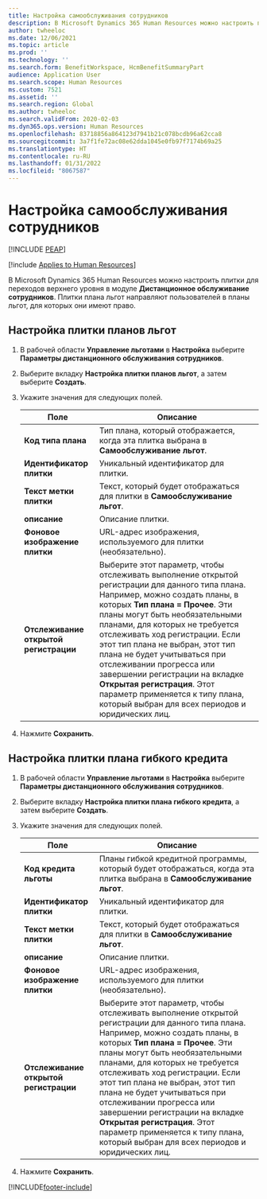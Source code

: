 ```yaml
---
title: Настройка самообслуживания сотрудников
description: В Microsoft Dynamics 365 Human Resources можно настроить плитки для переходов верхнего уровня в модуле дистанционного обслуживания сотрудников.
author: twheeloc
ms.date: 12/06/2021
ms.topic: article
ms.prod: ''
ms.technology: ''
ms.search.form: BenefitWorkspace, HcmBenefitSummaryPart
audience: Application User
ms.search.scope: Human Resources
ms.custom: 7521
ms.assetid: ''
ms.search.region: Global
ms.author: twheeloc
ms.search.validFrom: 2020-02-03
ms.dyn365.ops.version: Human Resources
ms.openlocfilehash: 83718856a864123d7941b21c078bcdb96a62cca8
ms.sourcegitcommit: 3a7f1fe72ac08e62dda1045e0fb97f7174b69a25
ms.translationtype: HT
ms.contentlocale: ru-RU
ms.lasthandoff: 01/31/2022
ms.locfileid: "8067587"
---
```

# <a name="configure-employee-self-service"></a>Настройка самообслуживания сотрудников


[!INCLUDE [PEAP](../includes/peap-2.md)]

[!include [Applies to Human Resources](../includes/applies-to-hr.md)]

В Microsoft Dynamics 365 Human Resources можно настроить плитки для переходов верхнего уровня в модуле **Дистанционное обслуживание сотрудников**. Плитки плана льгот направляют пользователей в планы льгот, для которых они имеют право.

## <a name="set-up-a-benefit-plans-tile"></a>Настройка плитки планов льгот

1. В рабочей области **Управление льготами** в **Настройка** выберите **Параметры дистанционного обслуживания сотрудников**.

2. Выберите вкладку **Настройка плитки планов льгот**, а затем выберите **Создать**.

3. Укажите значения для следующих полей.

   | Поле | Описание |
   | --- | --- |
   | **Код типа плана** | Тип плана, который отображается, когда эта плитка выбрана в **Самообслуживание льгот**. |
   | **Идентификатор плитки** | Уникальный идентификатор для плитки. |
   | **Текст метки плитки** | Текст, который будет отображаться для плитки в **Самообслуживание льгот**. |
   | **описание** | Описание плитки. |
   | **Фоновое изображение плитки** | URL-адрес изображения, используемого для плитки (необязательно). |
   | **Отслеживание открытой регистрации** | Выберите этот параметр, чтобы отслеживать выполнение открытой регистрации для данного типа плана. Например, можно создать планы, в которых **Тип плана = Прочее**. Эти планы могут быть необязательными планами, для которых не требуется отслеживать ход регистрации. Если этот тип плана не выбран, этот тип плана не будет учитываться при отслеживании прогресса или завершении регистрации на вкладке **Открытая регистрация**. Этот параметр применяется к типу плана, который выбран для всех периодов и юридических лиц. |

4. Нажмите **Сохранить**.

## <a name="set-up-a-flex-credit-plan-tile"></a>Настройка плитки плана гибкого кредита

1. В рабочей области **Управление льготами** в **Настройка** выберите **Параметры дистанционного обслуживания сотрудников**.

2. Выберите вкладку **Настройка плитки плана гибкого кредита**, а затем выберите **Создать**.

3. Укажите значения для следующих полей.

   | Поле | Описание |
   | --- | --- |
   | **Код кредита льготы** | Планы гибкой кредитной программы, который будет отображаться, когда эта плитка выбрана в **Самообслуживание льгот**. |
   | **Идентификатор плитки** | Уникальный идентификатор для плитки. |
   | **Текст метки плитки** | Текст, который будет отображаться для плитки в **Самообслуживание льгот**. |
   | **описание** | Описание плитки. |
   | **Фоновое изображение плитки** | URL-адрес изображения, используемого для плитки (необязательно). |
   | **Отслеживание открытой регистрации** | Выберите этот параметр, чтобы отслеживать выполнение открытой регистрации для данного типа плана. Например, можно создать планы, в которых **Тип плана = Прочее**. Эти планы могут быть необязательными планами, для которых не требуется отслеживать ход регистрации. Если этот тип плана не выбран, этот тип плана не будет учитываться при отслеживании прогресса или завершении регистрации на вкладке **Открытая регистрация**. Этот параметр применяется к типу плана, который выбран для всех периодов и юридических лиц. |

4. Нажмите **Сохранить**.


[!INCLUDE[footer-include](../includes/footer-banner.md)]
